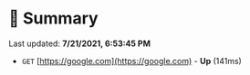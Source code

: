 # 📖 Summary
Last updated: **7/21/2021, 6:53:45 PM**

- `GET` [https://google.com](https://google.com) - **Up** (141ms)
